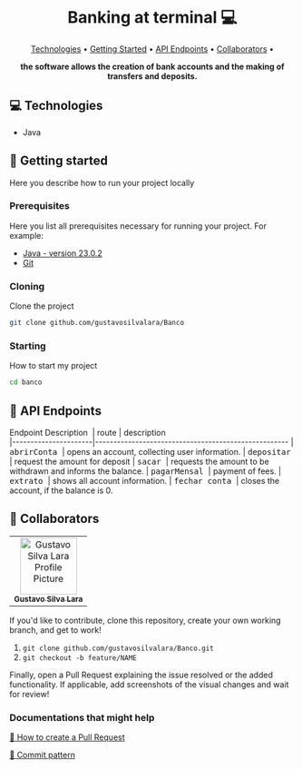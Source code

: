 <h1 align="center" style="font-weight: bold;">Banking at terminal 💻</h1>

<p align="center">
 <a href="#technologies">Technologies</a> • 
 <a href="#started">Getting Started</a> • 
 <a href="#routes">API Endpoints</a> •
 <a href="#colab">Collaborators</a> •
</p>

<p align="center">
    <b>the software allows the creation of bank accounts and the making of transfers and deposits.</b>
</p>

<h2 id="technologies">💻 Technologies</h2>

- Java

<h2 id="started">🚀 Getting started</h2>

Here you describe how to run your project locally

<h3>Prerequisites</h3>

Here you list all prerequisites necessary for running your project. For example:

- [Java - version 23.0.2](https://www.oracle.com/java/technologies/javase/23-0-1-relnotes.html)
- [Git](https://git-scm.com/)

<h3>Cloning</h3>

Clone the project

```bash
git clone github.com/gustavosilvalara/Banco
```

<h3>Starting</h3>

How to start my project

```bash
cd banco
```

<h2 id="routes">📍 API Endpoints</h2>

Endpoint Description
​
| route               | description                                          
|----------------------|-----------------------------------------------------
| <kbd>abrirConta </kbd>           | opens an account, collecting user information.
| <kbd>depositar </kbd>     | request the amount for deposit
| <kbd>sacar </kbd>         |  requests the amount to be withdrawn and informs the balance.
| <kbd>pagarMensal </kbd>   | payment of fees.
| <kbd>extrato </kbd>       | shows all account information.
| <kbd> fechar conta </kbd> | closes the account, if the balance is 0.


<h2 id="colab">🤝 Collaborators</h2>

<table>
  <tr>
    <td align="center">
      <a href="https://www.linkedin.com/in/gustavo-silva-lara-93b541364/">
        <img src="https://avatars.githubusercontent.com/u/198003078?s=400&u=44bf08bb237f3776f78f5fe6be8d8e1a78bf8530&v=4" width="100px;" alt="Gustavo Silva Lara Profile Picture"/><br>
        <sub>
          <b>Gustavo Silva Lara</b>
        </sub>
      </a>
    </td>
  </tr>
</table>

If you'd like to contribute, clone this repository, create your own working branch, and get to work!

1. `git clone github.com/gustavosilvalara/Banco.git`
2. `git checkout -b feature/NAME`

Finally, open a Pull Request explaining the issue resolved or the added functionality. If applicable, add screenshots of the visual changes and wait for review!

<h3>Documentations that might help</h3>

[📝 How to create a Pull Request](https://www.atlassian.com/br/git/tutorials/making-a-pull-request)

[💾 Commit pattern](https://gist.github.com/joshbuchea/6f47e86d2510bce28f8e7f42ae84c716)
